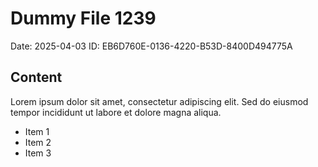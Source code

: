 # Dummy File 1239

Date: 2025-04-03
ID: EB6D760E-0136-4220-B53D-8400D494775A

## Content

Lorem ipsum dolor sit amet, consectetur adipiscing elit.
Sed do eiusmod tempor incididunt ut labore et dolore magna aliqua.

* Item 1
* Item 2
* Item 3

